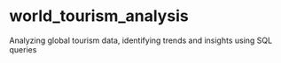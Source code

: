 # world_tourism_analysis
Analyzing global tourism data, identifying trends and insights using SQL queries
